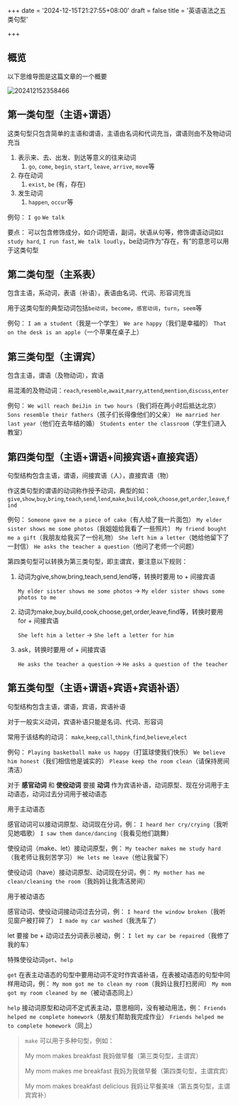 +++
date = '2024-12-15T21:27:55+08:00'
draft = false
title = '英语语法之五类句型'

+++

## 概览

以下思维导图是这篇文章的一个概要

![202412152358466](http://gcore.jsdelivr.net/gh/yyym2017/image-store@main/202503121736540.png)

## 第一类句型（主语+谓语）

这类句型只包含简单的主语和谓语，主语由名词和代词充当，谓语则由不及物动词充当

1. 表示来、去、出发、到达等意义的往来动词
   1. `go`, `come`, `begin`, `start`, `leave`, `arrive`, `move`等
2. 存在动词
   1. `exist`, `be` (有，存在)
3. 发生动词
   1. `happen`, `occur`等

例句：
`I go`
`We talk`

要点：
可以包含修饰成分，如介词短语，副词，状语从句等，修饰谓语动词如`I study hard`, `I run fast`, `We talk loudly`，be动词作为“存在，有”的意思可以用于这类句型

## 第二类句型（主系表）

包含主语，系动词，表语（补语），表语由名词、代词、形容词充当

用于这类句型的典型动词包括`be动词`，`become`，`感官动词`，`turn`，`seem`等

例句：
`I am a student`（我是一个学生）
`We are happy`（我们是幸福的）
`That on the desk is an apple`（一个苹果在桌子上）

## 第三类句型（主谓宾）

包含主语，谓语（及物动词），宾语

易混淆的及物动词：`reach`,`resemble`,`await`,`marry`,`attend`,`mention`,`discuss`,`enter`

例句：
`We will reach BeiJin in two hours`（我们将在两小时后抵达北京）
`Sons resemble their fathers`（孩子们长得像他们的父亲）
`He married her last year`（他们在去年结的婚）
`Students enter the classroom`（学生们进入教室）

## 第四类句型（主语+谓语+间接宾语+直接宾语）

句型结构包含主语，谓语，间接宾语（人），直接宾语（物）

作这类句型的谓语的动词称作授予动词，典型的如：
`give`,`show`,`buy`,`bring`,`teach`,`send`,`lend`,`make`,`build`,`cook`,`choose`,`get`,`order`,`leave`,`find`

例句：
`Someone gave me a piece of cake`（有人给了我一片面包）
`My elder sister shows me some photos`（我姐姐给我看了一些照片）
`My friend bought me a gift`（我朋友给我买了一份礼物）
`She left him a letter`（她给他留下了一封信）
`He asks the teacher a question`（他问了老师一个问题）

第四类句型可以转换为第三类句型，即主谓宾，要注意以下规则：

1. 动词为give,show,bring,teach,send,lend等，转换时要用 to + 间接宾语

   `My elder sister shows me some photos` -> `My elder sister shows some photos to me`

2. 动词为make,buy,build,cook,choose,get,order,leave,find等，转换时要用 for + 间接宾语

   `She left him a letter` -> `She left a letter for him`

3. ask，转换时要用 of + 间接宾语

   `He asks the teacher a question` -> `He asks a question of the teacher`

## 第五类句型（主语+谓语+宾语+宾语补语）

句型结构包含主语，谓语，宾语，宾语补语

对于一般实义动词，宾语补语只能是名词、代词、形容词

常用于该结构的动词：
`make`,`keep`,`call`,`think`,`find`,`believe`,`elect`

例句：
`Playing basketball make us happy`（打篮球使我们快乐）
`We believe him honest`（我们相信他是诚实的）
`Please keep the room clean`（请保持房间清洁）

对于  **感官动词** 和  **使役动词** 要接 **动词** 作为宾语补语，动词原型、现在分词用于主动语态，动词过去分词用于被动语态

用于主动语态

感官动词可以接动词原型、动词现在分词，例：
`I heard her cry/crying`（我听见她唱歌）
`I saw them dance/dancing`（我看见他们跳舞）

使役动词（make、let）接动词原型，例：
`My teacher makes me study hard`（我老师让我刻苦学习）
`He lets me leave`（他让我留下）

使役动词（have）接动词原型、动词现在分词，例：
`My mother has me clean/cleaning the room`（我妈妈让我清洁房间）

用于被动语态

感官动词、使役动词接动词过去分词，例：
`I heard the window broken`（我听见窗户被打碎了）
`I made my car washed`（我洗车了）

let 要接 be + 动词过去分词表示被动，例：
`I let my car be repaired`（我修了我的车）

特殊使役动词`get`、`help`

`get` 在表主动语态的句型中要用动词不定时作宾语补语，在表被动语态的句型中同样用动词，例：
`My mom got me to clean my room`（我妈让我打扫房间）
`My mom got my room cleaned by me`（被动语态同上）

`help` 接动词原型和动词不定式表主动，意思相同，没有被动用法，例：
`Friends helped me complete homework`（朋友们帮助我完成作业）
`Friends helped me to complete homework`（同上）

> `make` 可以用于多种句型，例如：
>
> My mom makes breakfast
> 我妈做早餐（第三类句型，主谓宾）
>
> My mom makes me breakfast
> 我妈为我做早餐（第四类句型，主谓宾宾）
>
> My mom makes breakfast delicious
> 我妈让早餐美味（第五类句型，主谓宾宾补）

